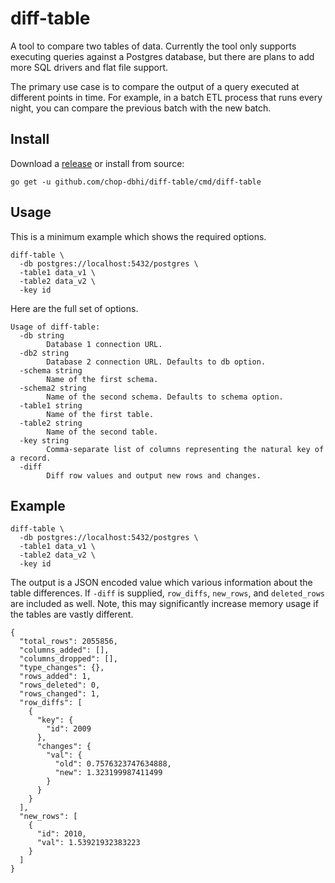 # diff-table

A tool to compare two tables of data. Currently the tool only supports executing queries against a Postgres database, but there are plans to add more SQL drivers and flat file support.

The primary use case is to compare the output of a query executed at different points in time. For example, in a batch ETL process that runs every night, you can compare the previous batch with the new batch.

## Install

Download a [release](https://github.com/chop-dbhi/diff-table/releases) or install from source:

```
go get -u github.com/chop-dbhi/diff-table/cmd/diff-table
```

## Usage

This is a minimum example which shows the required options.

```
diff-table \
  -db postgres://localhost:5432/postgres \
  -table1 data_v1 \
  -table2 data_v2 \
  -key id
```

Here are the full set of options.

```
Usage of diff-table:
  -db string
    	Database 1 connection URL.
  -db2 string
    	Database 2 connection URL. Defaults to db option.
  -schema string
    	Name of the first schema.
  -schema2 string
    	Name of the second schema. Defaults to schema option.
  -table1 string
    	Name of the first table.
  -table2 string
    	Name of the second table.
  -key string
    	Comma-separate list of columns representing the natural key of a record.
  -diff
    	Diff row values and output new rows and changes.
```

## Example

```
diff-table \
  -db postgres://localhost:5432/postgres \
  -table1 data_v1 \
  -table2 data_v2 \
  -key id
```

The output is a JSON encoded value which various information about the table differences. If `-diff` is supplied, `row_diffs`, `new_rows`, and `deleted_rows` are included as well. Note, this may significantly increase memory usage if the tables are vastly different.

```
{
  "total_rows": 2055856,
  "columns_added": [],
  "columns_dropped": [],
  "type_changes": {},
  "rows_added": 1,
  "rows_deleted": 0,
  "rows_changed": 1,
  "row_diffs": [
    {
      "key": {
        "id": 2009
      },
      "changes": {
        "val": {
          "old": 0.7576323747634888,
          "new": 1.323199987411499
        }
      }
    }
  ],
  "new_rows": [
    {
      "id": 2010,
      "val": 1.53921932383223
    }
  ]
}
```


